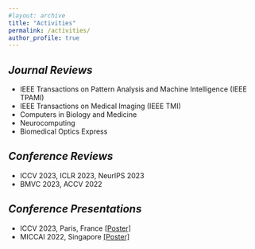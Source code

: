 ```yaml
---
#layout: archive
title: "Activities"
permalink: /activities/
author_profile: true
---
```


## *Journal Reviews*
  * IEEE Transactions on Pattern Analysis and Machine Intelligence (IEEE TPAMI)
  * IEEE Transactions on Medical Imaging (IEEE TMI)
  * Computers in Biology and Medicine
  * Neurocomputing
  * Biomedical Optics Express

## *Conference Reviews*
  * ICCV 2023, ICLR 2023, NeurIPS 2023
  * BMVC 2023, ACCV 2022


## *Conference Presentations*
  * ICCV 2023, Paris, France <a href="iccv2023ppt.pdf" target="_blank">[Poster]</a> 
  * MICCAI 2022, Singapore <a href="MICCAI2022ppt.pdf" target="_blank">[Poster]</a>


